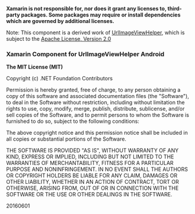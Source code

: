 **Xamarin is not responsible for, nor does it grant any licenses to, third-party packages. Some packages may require or install dependencies which are governed by additional licenses.**

Note: This component is a derived work of [UrlImageViewHelper](https://github.com/koush/UrlImageViewHelper), which is subject to the [Apache License, Version 2.0](https://github.com/koush/UrlImageViewHelper/blob/master/LICENSE)

### Xamarin Component for UrlImageViewHelper Android

**The MIT License (MIT)**

Copyright (c) .NET Foundation Contributors

Permission is hereby granted, free of charge, to any person obtaining a copy of this software and associated documentation files (the "Software"), to deal in the Software without restriction, including without limitation the rights to use, copy, modify, merge, publish, distribute, sublicense, and/or sell copies of the Software, and to permit persons to whom the Software is furnished to do so, subject to the following conditions:

The above copyright notice and this permission notice shall be included in all copies or substantial portions of the Software.

THE SOFTWARE IS PROVIDED "AS IS", WITHOUT WARRANTY OF ANY KIND, EXPRESS OR IMPLIED, INCLUDING BUT NOT LIMITED TO THE WARRANTIES OF MERCHANTABILITY, FITNESS FOR A PARTICULAR PURPOSE AND NONINFRINGEMENT. IN NO EVENT SHALL THE AUTHORS OR COPYRIGHT HOLDERS BE LIABLE FOR ANY CLAIM, DAMAGES OR OTHER LIABILITY, WHETHER IN AN ACTION OF CONTRACT, TORT OR OTHERWISE, ARISING FROM, OUT OF OR IN CONNECTION WITH THE SOFTWARE OR THE USE OR OTHER DEALINGS IN THE SOFTWARE.

20160601
